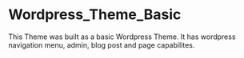 # Wordpress_Theme_Basic

This Theme was built as a basic Wordpress Theme. It has wordpress navigation menu, admin, blog post and page capabilites.  